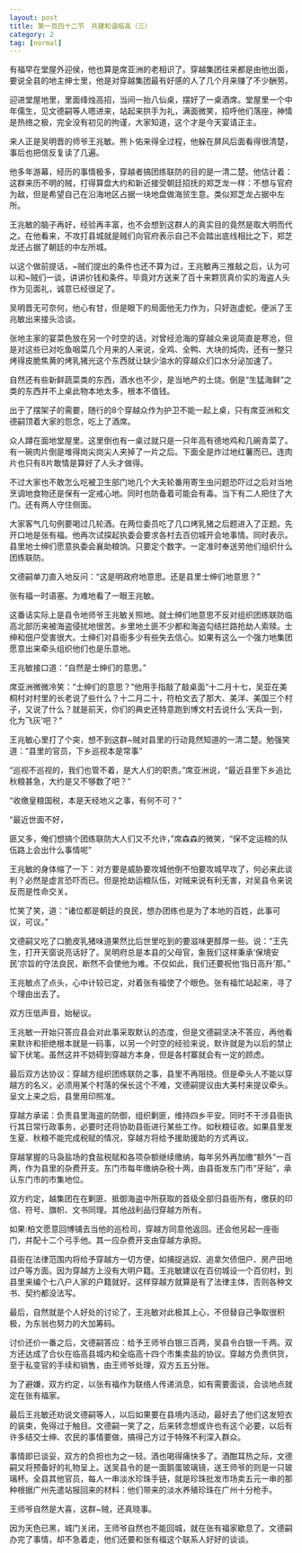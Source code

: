 ```yaml
---
layout: post
title: 第一百四十二节　共建和谐临高（三）
category: 2
tag: [normal]
---
```


有福早在堂屋外迎侯，他也算是席亚洲的老相识了。穿越集团往来都是由他出面，要说全县的地主绅士里，他是对穿越集团最有好感的人了几个月来赚了不少酬劳。

迎进堂屋地里，里面绛烛高招，当间一抬八仙桌，摆好了一桌酒席。堂屋里一个中年儒生，见文德嗣等人嗯进来，站起来拱手为礼，满面微笑，招呼他们落座，神情是热络之极，完全没有初见的拘谨，大家知道，这个才是今天宴请正主。

来人正是吴明晋的师爷王兆敏。熊卜佑来得全过程，他躲在屏风后面看得很清楚，事后也把信反复读了几遍。

他多年游幕，经历的事情极多，穿越者搞团练联防的目的是一清二楚。他估计着：这群来历不明的贼，打得算盘大约和新近接受朝廷招抚的郑芝龙一样：不想与官府为敌，但是希望自己在沿海地区占据一块地盘做海贸生意。类似郑芝龙占据中左所。

王兆敏的脑子再好，经验再丰富，也不会想到这群人的真实目的竟然是取大明而代之。在他看来，不攻打县城就是贼们向官府表示自己不会踏出底线相比之下，郑芝龙还占据了朝廷的中左所城。

以这个做前提话，~贼们提出的条件也还不算为过，王兆敏再三推敲之后，认为可以和~贼们一谈，讲讲价钱和条件。毕竟对方送来了百十来颗货真价实的海盗人头作为见面礼，诚意已经很足了。

吴明晋无可奈何，他心有甘，但是眼下的局面他无力作为，只好迤虚蛇。便派了王兆敏出来接头洽谈。

张地主家的宴菜色放在另一个时空的话，对曾经沧海的穿越众来说简直是寒沧，但是对这些已对吃鱼咽菜几个月来的人来说，全鸡、全鸭、大块的炖肉，还有一整只烤得皮脆焦黄的烤乳猪光这个东西就让缺少油水的穿越众们口水分泌加速了。

自然还有些新鲜蔬菜类的东西，酒水也不少，是当地产的土烧。倒是“生猛海鲜”之类的东西并不上桌此物本地太多，根本不值钱。

出于了摆架子的需要，随行的8个穿越众作为护卫不能一起上桌，只有席亚洲和文德嗣顶着大家的怨念，吃上了酒席。

众人蹲在面地堂屋里。这里倒也有一桌过就只是一只年高有德地鸡和几碗青菜了。有一碗肉片倒是堆得岗尖岗尖人夹掉了一片之后。下面全是炸过地红薯而已。连肉片也只有8片敢情是算好了人头才做得。

不过大家也不敢怎么吃被卫生部门地几个大夫轮番用寄生虫问题恐吓过之后对当地烹调地食物还是保有一定戒心地。同时也防备着可能会有毒。当下有二人把住了大门。还有两人守住侧面。

大家客气几句例要喝过几轮酒。在两位委员吃了几口烤乳猪之后题进入了正题。先开口地是张有福。他再次试探起执委会要求各村去百仞城开会地事情。同时表示。县里地士绅们愿意执委会襄助粮饷。只要定个数字。一定准时奉送劳他们组织什么团练联防。

文德嗣单刀直入地反问：“这是明政府地意思。还是县里士绅们地意思？”

张有福一时语塞。为难地看了一眼王兆敏。

这番话实际上是县令地师爷王兆敏关照地。就士绅们地意思不反对组织团练联防临高北部历来被海盗侵扰地很苦。乡里地土匪不少都和海盗勾结拦路抢劫人索赎。士绅和佃户受害很大。士绅们对县衙多少有些失去信心。如果有这么一个强力地集团愿意出来牵头组织他们也是乐意地。

王兆敏接口道：“自然是士绅们的意思。”

席亚洲微微冷笑：“士绅们的意思？”他用手指敲了敲桌面“十二月十七，吴亚在美桐村对村里的长老说了些什么？十二月二十，符柏文去了那大、美洋、美国三个村子，又说了什么？就是前天，你们的典史还特意跑到博文村去说什么‘天兵一到，化为飞灰’吧？”

王兆敏心里打了个突，想不到这群~贼对县里的行动竟然知道的一清二楚。勉强笑道：“县里的官员，下乡巡视本是常事”

“巡视不巡视的，我们也管不着，是大人们的职责。”席亚洲说，“最近县里下乡追比秋粮甚急，大约是又不够数了吧？”

“收缴皇粮国税，本是天经地义之事，有何不可？”

“最近世面不好，

匪又多，俺们想搞个团练联防大人们又不允许，”席森森的微笑，“保不定运粮的队伍路上会出什么事情呢”

王兆敏的身体缩了一下：对方要是威胁要攻城他倒不怕要攻城早攻了，何必来此谈判？必然是虚言恐吓而已。但是抢劫运粮队伍，对贼来说有利无害，对吴县令来说反而是性命交关。

忙笑了笑，道：“诸位都是朝廷的良民，想办团练也是为了本地的百姓，此事可议，可议。”

文德嗣又吃了口脆皮乳猪味道果然比后世里吃到的要滋味更醇厚一些。说：“王先生，打开天窗说亮话好了。吴明府总是本县的父母官，象我们这样秉承‘保境安民’宗旨的守法良民，断然不会使他为难。不仅如此，我们还要祝他‘指日高升’那。”

王兆敏点了点头，心中计较已定，对着张有福使了个眼色。张有福忙站起来，寻了个理由出去了。

双方压低声音，始秘议。

王兆敏一开始只答应县会对此事采取默认的态度，但是文德嗣坚决不答应，再他看来默许和拒绝根本就是一码事，以另一个时空的经验来说，默许就是为以后的禁止留下伏笔。虽然这并不妨碍到穿越方本身，但是各村寨就会有一定的顾虑。

最后双方达协议：穿越方组织团练联防之事，县里不再阻挠。但是牵头人不能以穿越方的名义，必须用某个村落的保长这个不难，文德嗣提议由大美村来提议牵头。呈文上来之后，县里用印照准。

穿越方承诺：负责县里海盗的防御，组织剿匪，维持四乡平安。同时不干涉县衙执行其日常行政事务，必要时还将协助县衙进行某些工作。如秋粮征收。如果县里发生夏、秋粮不能完成税赋的情况，穿越方将给予援助援助的方式再议。

穿越掌握的马袅盐场的食盐税赋和各项杂额继续缴纳，每年另外再加缴“额外”一百两，作为县里的杂费开支。东门市每年缴纳杂税十两，由县衙发东门市“牙贴”，承认东门市的市集地位。

双方约定，越集团在在剿匪、抵御海盗中所获取的首级全部归县衙所有，缴获的印信、符号、旗帜、文书同理。其他战利品归穿越方所有。

如果:柏文愿意回博铺去当他的巡检司，穿越方同意他返回。还会他另起一座衙门，并配十二个弓手他。其一应杂费开支由穿越方承担。

县衙在法律范围内将给予穿越方一切方便，如捕捉逃奴、追拿欠债佃户、房产田地过户等方面。因为穿越方上没有大明户籍。王兆敏建议在百仞城设一个百仞村，到县里来编个七八户人家的户籍就好。这样穿越方就算是有了法律主体，否则各种文书、契约都没法写。

最后，自然就是个人好处的讨论了，王兆敏对此极其上心，不但替自己争取很积极，为东翁也努力的大加筹码。

讨价还价一番之后，文德嗣答应：给予王师爷白银三百两，吴县令白银一千两。双方还达成了合伙在临高县城内和全临高十四个市集卖盐的协议。穿越方负责供货，至于私变官的手续和销售，由王师爷处理，双方五五分账。

为了避嫌，双方约定，以张有福作为联络人传递消息，如有需要面谈，会谈地点就定在张有福家。

最后王兆敏还劝说文德嗣等人，以后如果要在县境内活动，最好去了他们这发短衣的装束，免得过于触目。文德嗣一笑了之，后来转念想或许也有这个必要，以后有许多结交士绅、农民的事情要做，搞得己方过于特殊不利深入群众。

事情即已谈妥，双方的负担也为之一轻。酒也喝得痛快多了。酒酣耳热之际，文德嗣又将预备好的礼物呈上。送吴县令的是一面鹅蛋玻璃镜，送王师爷的则是一只玻璃杯。全县其他官员，每人一串淡水珍珠手链，就是珍珠批发市场卖五元一串的那种根据广州先遣站报回来的材料：他们带来的淡水养殖珍珠在广州十分枪手。

王师爷自然是大喜，这群~贼，还真晓事。

因为天色已黑，城门关闭，王师爷自然也不能回城，就在张有福家歇息了。文德嗣办完了事情，却不急着走，他们还要和张有福这个联系人好好的谈谈。